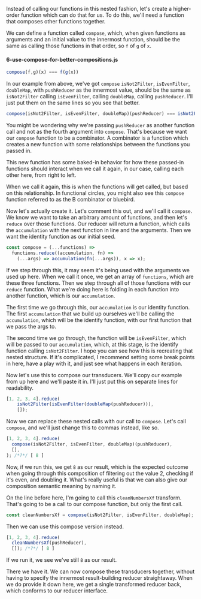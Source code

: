 Instead of calling our functions in this nested fashion, let's create a higher-order function which can do that for us. To do this, we'll need a function that composes other functions together. 

We can define a function called `compose`, which, when given functions as arguments and an initial value to the innermost function, should be the same as calling those functions in that order, so `f` of `g` of `x`.

#### 6-use-compose-for-better-compositions.js

```javascript
compose(f,g)(x) === f(g(x))
```

In our example from above, we've got `compose` `isNot2Filter`, `isEvenFilter`, `doubleMap`, with `pushReducer` as the innermost value, should be the same as `isNot2Filter` calling `isEvenFilter`, calling `doubleMap`, calling `pushReducer`. I'll just put them on the same lines so you see that better.

```javascript
compose(isNot2Filter, isEvenFilter, doubleMap)(pushReducer) === isNot2Filter(isEvenFilter(doubleMap(pushReducer)));
```

You might be wondering why we're passing `pushReducer` as another function call and not as the fourth argument into `compose`. That's because we want our `compose` function to be a combinator. A combinator is a function which creates a new function with some relationships between the functions you passed in.

This new function has some baked-in behavior for how these passed-in functions should interact when we call it again, in our case, calling each other here, from right to left. 

When we call it again, this is when the functions will get called, but based on this relationship. In functional circles, you might also see this `compose` function referred to as the B combinator or bluebird.

Now let's actually create it. Let's comment this out, and we'll call it `compose`. We know we want to take an arbitrary amount of functions, and then let's `reduce` over those functions. Our reducer will return a function, which calls the `accumulation` with the next function in line and the arguments. Then we want the identity function as our initial seed.

```javascript
const compose = (...functions) =>
  functions.reduce((accumulation, fn) =>
    (...args) => accumulation(fn(...args)), x => x);
```

If we step through this, it may seem it's being used with the arguments we used up here. When we call it once, we get an array of `functions`, which are these three functions. Then we step through all of those functions with our `reduce` function. What we're doing here is folding in each function into another function, which is our `accumulation`.

The first time we go through this, our `accumulation` is our identity function. The first `accumulation` that we build up ourselves we'll be calling the `accumulation`, which will be the identify function, with our first function that we pass the args to.

The second time we go through, the function will be `isEvenFilter`, which will be passed to our `accumulation`, which, at this stage, is the identify function calling `isNot2Filter`. I hope you can see how this is recreating that nested structure. If it's complicated, I recommend setting some break points in here, have a play with it, and just see what happens in each iteration.

Now let's use this to compose our transducers. We'll copy our example from up here and we'll paste it in. I'll just put this on separate lines for readability. 

```javascript
[1, 2, 3, 4].reduce(
    isNot2Filter(isEvenFilter(doubleMap(pushReducer))), 
    []);
```

Now we can replace these nested calls with our call to `compose`. Let's call `compose`, and we'll just change this to commas instead, like so.

```javascript
[1, 2, 3, 4].reduce(
  compose(isNot2Filter, isEvenFilter, doubleMap)(pushReducer),
  [],
); /*?*/ [ 8 ]
```

Now, if we run this, we get `8` as our result, which is the expected outcome when going through this composition of filtering out the value 2, checking if it's even, and doubling it. What's really useful is that we can also give our composition semantic meaning by naming it.

On the line before here, I'm going to call this `cleanNumbersXf` transform. That's going to be a call to our compose function, but only the first call. 

```javascript
const cleanNumbersXf = compose(isNot2Filter, isEvenFilter, doubleMap);
```

Then we can use this compose version instead. 

```javascript
[1, 2, 3, 4].reduce(
  cleanNumbersXf(pushReducer),
  []); /*?*/ [ 8 ]
```

If we run it, we see we've still `8` as our result.

There we have it. We can now compose these transducers together, without having to specify the innermost result-building reducer straightaway. When we do provide it down here, we get a single transformed reducer back, which conforms to our reducer interface.